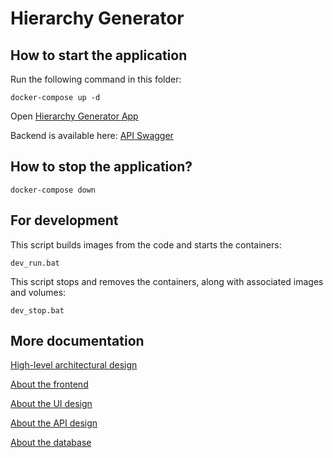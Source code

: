 # Hierarchy Generator

## How to start the application

Run the following command in this folder:

    docker-compose up -d

Open [Hierarchy Generator App](http://localhost:8080)

Backend is available here: [API Swagger](http://localhost:1337/swagger/index.html)

## How to stop the application?

    docker-compose down

## For development
This script builds images from the code and starts the containers:

    dev_run.bat

This script stops and removes the containers, along with associated images and volumes:

    dev_stop.bat

## More documentation

[High-level architectural design](./documentation/high-level-arch-design/README.md)

[About the frontend](./HierarchyGeneratorClient/README.md)

[About the UI design](./documentation/ui-design/README.md)

[About the API design](./documentation/api-design/README.md)

[About the database](./HierarchyGeneratorDatabase/README.md)